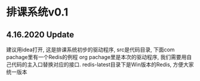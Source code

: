 # 排课系统v0.1

## 4.16.2020 Update
建议用idea打开, 这是排课系统初步的驱动程序, src是代码目录, 下面com pachage里有一个Redis的例程
org pachage里是本次的驱动程序, 我们需要用自己代码的主入口替换对应的接口.
redis-latest目录下是Win版本的Redis, 方便大家统一版本